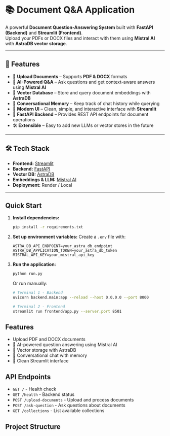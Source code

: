 # 📚 Document Q&A Application  

A powerful **Document Question-Answering System** built with **FastAPI (Backend)** and **Streamlit (Frontend)**.  
Upload your PDFs or DOCX files and interact with them using **Mistral AI** with **AstraDB vector storage**.  

---

## 🚀 Features  

- 📂 **Upload Documents** – Supports **PDF & DOCX** formats  
- 🤖 **AI-Powered Q&A** – Ask questions and get context-aware answers using **Mistral AI**  
- 💾 **Vector Database** – Store and query document embeddings with **AstraDB**  
- 💬 **Conversational Memory** – Keep track of chat history while querying  
- 🎨 **Modern UI** – Clean, simple, and interactive interface with **Streamlit**  
- 🔗 **FastAPI Backend** – Provides REST API endpoints for document operations  
- 🛠 **Extensible** – Easy to add new LLMs or vector stores in the future  

---

## 🛠 Tech Stack  

- **Frontend:** [Streamlit](https://streamlit.io/)  
- **Backend:** [FastAPI](https://fastapi.tiangolo.com/)  
- **Vector DB:** [AstraDB](https://www.datastax.com/astra-db)  
- **Embeddings & LLM:** [Mistral AI](https://mistral.ai/)  
- **Deployment:** Render / Local  

---

## Quick Start

1. **Install dependencies:**
   ```bash
   pip install -r requirements.txt
   ```

2. **Set up environment variables:**
   Create a `.env` file with:
   ```
   ASTRA_DB_API_ENDPOINT=your_astra_db_endpoint
   ASTRA_DB_APPLICATION_TOKEN=your_astra_db_token
   MISTRAL_API_KEY=your_mistral_api_key
   ```

3. **Run the application:**
   ```bash
   python run.py
   ```

   Or run manually:
   ```bash
   # Terminal 1 - Backend
   uvicorn backend.main:app --reload --host 0.0.0.0 --port 8000
   
   # Terminal 2 - Frontend  
   streamlit run frontend/app.py --server.port 8501
   ```

## Features

-  Upload PDF and DOCX documents
- 🤖 AI-powered question answering using Mistral AI
- 💾 Vector storage with AstraDB
- 💬 Conversational chat with memory
- 🎨 Clean Streamlit interface

## API Endpoints

- `GET /` - Health check
- `GET /health` - Backend status
- `POST /upload-documents` - Upload and process documents
- `POST /ask-question` - Ask questions about documents
- `GET /collections` - List available collections

## Project Structure

